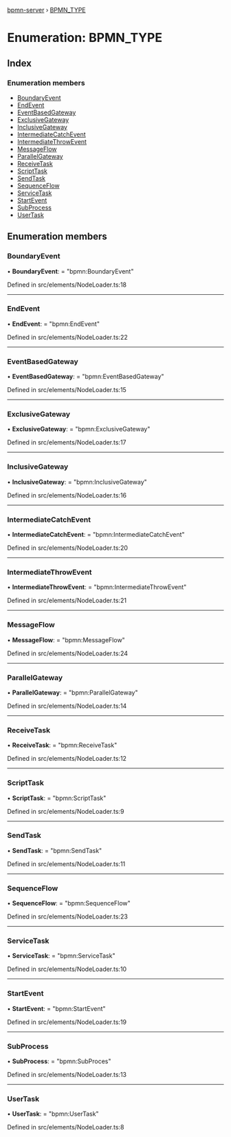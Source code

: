 [bpmn-server](../README.md) › [BPMN_TYPE](bpmn_type.md)

# Enumeration: BPMN_TYPE

## Index

### Enumeration members

* [BoundaryEvent](bpmn_type.md#boundaryevent)
* [EndEvent](bpmn_type.md#endevent)
* [EventBasedGateway](bpmn_type.md#eventbasedgateway)
* [ExclusiveGateway](bpmn_type.md#exclusivegateway)
* [InclusiveGateway](bpmn_type.md#inclusivegateway)
* [IntermediateCatchEvent](bpmn_type.md#intermediatecatchevent)
* [IntermediateThrowEvent](bpmn_type.md#intermediatethrowevent)
* [MessageFlow](bpmn_type.md#messageflow)
* [ParallelGateway](bpmn_type.md#parallelgateway)
* [ReceiveTask](bpmn_type.md#receivetask)
* [ScriptTask](bpmn_type.md#scripttask)
* [SendTask](bpmn_type.md#sendtask)
* [SequenceFlow](bpmn_type.md#sequenceflow)
* [ServiceTask](bpmn_type.md#servicetask)
* [StartEvent](bpmn_type.md#startevent)
* [SubProcess](bpmn_type.md#subprocess)
* [UserTask](bpmn_type.md#usertask)

## Enumeration members

###  BoundaryEvent

• **BoundaryEvent**: = "bpmn:BoundaryEvent"

Defined in src/elements/NodeLoader.ts:18

___

###  EndEvent

• **EndEvent**: = "bpmn:EndEvent"

Defined in src/elements/NodeLoader.ts:22

___

###  EventBasedGateway

• **EventBasedGateway**: = "bpmn:EventBasedGateway"

Defined in src/elements/NodeLoader.ts:15

___

###  ExclusiveGateway

• **ExclusiveGateway**: = "bpmn:ExclusiveGateway"

Defined in src/elements/NodeLoader.ts:17

___

###  InclusiveGateway

• **InclusiveGateway**: = "bpmn:InclusiveGateway"

Defined in src/elements/NodeLoader.ts:16

___

###  IntermediateCatchEvent

• **IntermediateCatchEvent**: = "bpmn:IntermediateCatchEvent"

Defined in src/elements/NodeLoader.ts:20

___

###  IntermediateThrowEvent

• **IntermediateThrowEvent**: = "bpmn:IntermediateThrowEvent"

Defined in src/elements/NodeLoader.ts:21

___

###  MessageFlow

• **MessageFlow**: = "bpmn:MessageFlow"

Defined in src/elements/NodeLoader.ts:24

___

###  ParallelGateway

• **ParallelGateway**: = "bpmn:ParallelGateway"

Defined in src/elements/NodeLoader.ts:14

___

###  ReceiveTask

• **ReceiveTask**: = "bpmn:ReceiveTask"

Defined in src/elements/NodeLoader.ts:12

___

###  ScriptTask

• **ScriptTask**: = "bpmn:ScriptTask"

Defined in src/elements/NodeLoader.ts:9

___

###  SendTask

• **SendTask**: = "bpmn:SendTask"

Defined in src/elements/NodeLoader.ts:11

___

###  SequenceFlow

• **SequenceFlow**: = "bpmn:SequenceFlow"

Defined in src/elements/NodeLoader.ts:23

___

###  ServiceTask

• **ServiceTask**: = "bpmn:ServiceTask"

Defined in src/elements/NodeLoader.ts:10

___

###  StartEvent

• **StartEvent**: = "bpmn:StartEvent"

Defined in src/elements/NodeLoader.ts:19

___

###  SubProcess

• **SubProcess**: = "bpmn:SubProces"

Defined in src/elements/NodeLoader.ts:13

___

###  UserTask

• **UserTask**: = "bpmn:UserTask"

Defined in src/elements/NodeLoader.ts:8
